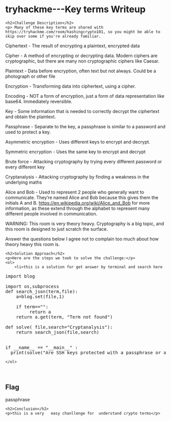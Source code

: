  

<!DOCTYPE html>
<html>
<title>tryhackme---Key terms  Writeup </title>
<body>
    <h1>tryhackme---Key terms  Writeup </h1>

    <h2>Challenge Description</h2>
    <p> Many of these key terms are shared with https://tryhackme.com/room/hashingcrypto101, so you might be able to skip over some if you're already familiar.

Ciphertext - The result of encrypting a plaintext, encrypted data

Cipher - A method of encrypting or decrypting data. Modern ciphers are cryptographic, but there are many non cryptographic ciphers like Caesar.

Plaintext - Data before encryption, often text but not always. Could be a photograph or other file

Encryption - Transforming data into ciphertext, using a cipher.

Encoding - NOT a form of encryption, just a form of data representation like base64. Immediately reversible.

Key - Some information that is needed to correctly decrypt the ciphertext and obtain the plaintext.

Passphrase - Separate to the key, a passphrase is similar to a password and used to protect a key.

Asymmetric encryption - Uses different keys to encrypt and decrypt.

Symmetric encryption - Uses the same key to encrypt and decrypt

Brute force - Attacking cryptography by trying every different password or every different key

Cryptanalysis - Attacking cryptography by finding a weakness in the underlying maths

Alice and Bob - Used to represent 2 people who generally want to communicate. They’re named Alice and Bob because this gives them the initials A and B. https://en.wikipedia.org/wiki/Alice_and_Bob for more information, as these extend through the alphabet to represent many different people involved in communication.

WARNING: This room is very theory heavy. Cryptography is a big topic, and this room is designed to just scratch the surface.

Answer the questions below
I agree not to complain too much about how theory heavy this room is.
</p>

    <h2>Solution Approach</h2>
    <p>Here are the steps we took to solve the challenge:</p>
    <ol> 
        <li>this is a solution for get answer by terminal and search here

<pre>
import blog

import os,subprocess
def search_json(term,file):
    a=blog.set(file,1)
  
    if term=="":
         return a
    return a.get(term, "Term not found")

def solve( file,search="Cryptanalysis"):
    return search_json(file,search)
   
     
if __name__ == "__main__" :
  print(solve("Are SSH keys protected with a passphrase or a passwor?","sol.json"))
</pre>
    </ol>
<br>
    <h2>Flag</h2>
    <p class="flag">passphrase
</p>

    <h2>Conclusion</h2>
    <p>this is a very   easy chanllenge for  understand crypto terms</p>
</body>
</html>
